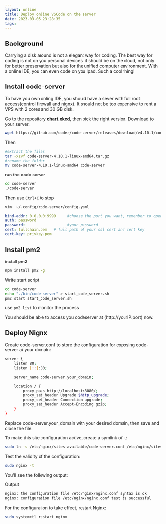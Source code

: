 ```yaml
---
layout: online
title: Deploy online VSCode on the server
date: 2023-03-05 23:28:35
tags:
---
```



## Background
Carrying a disk around is not a elegant way for coding. The best way for coding is not on you personal devices, it should be on the cloud, not only for better preservation but also for the unified computer environment. With a online IDE, you can even code on you Ipad. Such a cool thing!


## Install code-server

To have you own onling IDE, you should have a sever with full root access(control firewall and nignx). It should not be too expensive to rent a VPS with 2 cores and 30 GB disk.

Go to the repository **[chart.xkcd](https://github.com/coder/code-server/releases/tag/v4.10.1)**, then pick the right version. Download to your server.

```bash
wget https://github.com/coder/code-server/releases/download/v4.10.1/code-server-4.10.1-linux-amd64.tar.gz
```
 Then 
 ```bash
#extract the files
 tar -xzvf code-server-4.10.1-linux-amd64.tar.gz
#rename the folder
 mv code-server-4.10.1-linux-amd64 code-server 
 ```

 run the code server
 ```bash
cd code-server
./code-server
 ```
Then use `Ctrl+C` to stop

```bash 
vim  ~/.config/code-server/config.yaml
```

```yaml
bind-addr: 0.0.0.0:9999     #choose the port you want, remenber to open it in firewall
auth: password
password:                   #your password
cert: fullchain.pem   # full path of your ssl cert and cert key
cert-key: privkey.pem
```

## Install pm2

install pm2 
```bash
npm install pm2 -g
```

Write start script
```bash 
cd code-server
echo "./bin/code-server" > start_code_server.sh
pm2 start start_code_server.sh
```
use `pm2 list` to monitor the process

You should be able to access you codeserver at (http://yourIP:port) now.

## Deploy Nignx

Create code-server.conf to store the configuration for exposing code-server at your domain:

```bash
server {
	listen 80;
	listen [::]:80;

	server_name code-server.your_domain;

	location / {
		proxy_pass http://localhost:8080/;
		proxy_set_header Upgrade $http_upgrade;
		proxy_set_header Connection upgrade;
		proxy_set_header Accept-Encoding gzip;
	}
}
```

Replace code-server.your_domain with your desired domain, then save and close the file.

To make this site configuration active, create a symlink of it:

```bash
sudo ln -s /etc/nginx/sites-available/code-server.conf /etc/nginx/sites-enabled/code-server.conf
```
Test the validity of the configuration:
```bash
sudo nginx -t
```
You’ll see the following output:

Output
```bash
nginx: the configuration file /etc/nginx/nginx.conf syntax is ok
nginx: configuration file /etc/nginx/nginx.conf test is successful
```
For the configuration to take effect, restart Nginx:
```bash
sudo systemctl restart nginx
```

